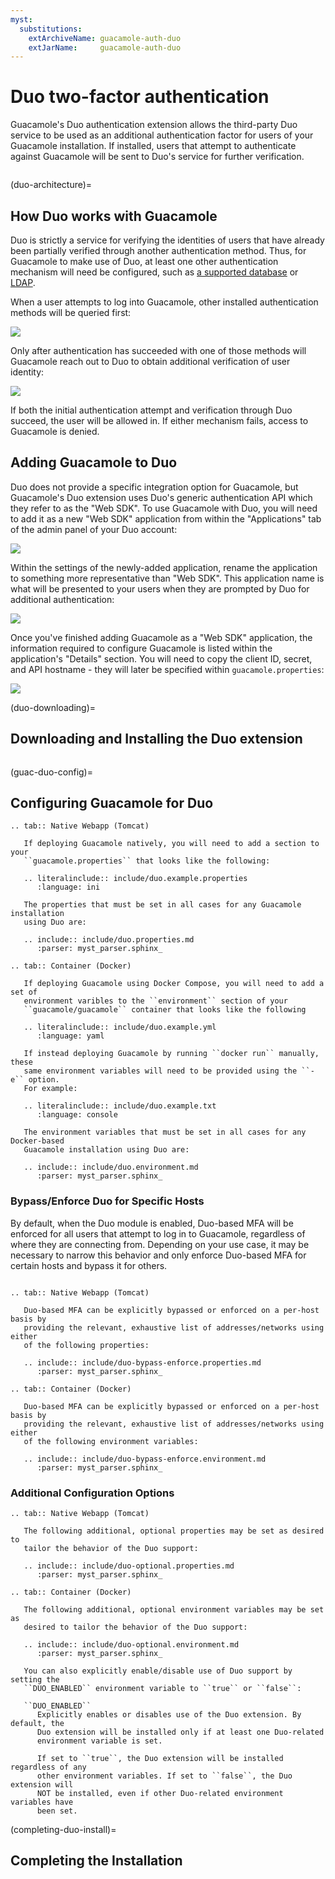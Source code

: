 ```yaml
---
myst:
  substitutions:
    extArchiveName: guacamole-auth-duo
    extJarName:     guacamole-auth-duo
---
```


Duo two-factor authentication
=============================

Guacamole's Duo authentication extension allows the third-party Duo service to
be used as an additional authentication factor for users of your Guacamole
installation. If installed, users that attempt to authenticate against
Guacamole will be sent to Duo's service for further verification.

```{include} include/warn-config-changes.md
```

(duo-architecture)=

How Duo works with Guacamole
----------------------------

Duo is strictly a service for verifying the identities of users that have
already been partially verified through another authentication method. Thus,
for Guacamole to make use of Duo, at least one other authentication mechanism
will need be configured, such as [a supported database](jdbc-auth) or
[LDAP](ldap-auth).

When a user attempts to log into Guacamole, other installed authentication
methods will be queried first:

![](images/duo-auth-factor-1.png)

Only after authentication has succeeded with one of those methods will
Guacamole reach out to Duo to obtain additional verification of user
identity:

![](images/duo-auth-factor-2.png)

If both the initial authentication attempt and verification through Duo
succeed, the user will be allowed in. If either mechanism fails, access
to Guacamole is denied.

Adding Guacamole to Duo
-----------------------

Duo does not provide a specific integration option for Guacamole, but
Guacamole's Duo extension uses Duo's generic authentication API which
they refer to as the "Web SDK". To use Guacamole with Duo, you will need
to add it as a new "Web SDK" application from within the "Applications"
tab of the admin panel of your Duo account:

![](images/duo-add-guacamole.png)

Within the settings of the newly-added application, rename the
application to something more representative than "Web SDK". This
application name is what will be presented to your users when they are
prompted by Duo for additional authentication:

![](images/duo-rename-guacamole.png)

Once you've finished adding Guacamole as a "Web SDK" application, the
information required to configure Guacamole is listed within the application's
"Details" section. You will need to copy the client ID, secret, and API
hostname - they will later be specified within `guacamole.properties`:

![](images/duo-copy-details.png)

(duo-downloading)=

Downloading and Installing the Duo extension
--------------------------------------------

```{include} include/ext-download.md
```

(guac-duo-config)=

Configuring Guacamole for Duo
-----------------------------

```{eval-rst}
.. tab:: Native Webapp (Tomcat)

   If deploying Guacamole natively, you will need to add a section to your
   ``guacamole.properties`` that looks like the following:

   .. literalinclude:: include/duo.example.properties
      :language: ini

   The properties that must be set in all cases for any Guacamole installation
   using Duo are:

   .. include:: include/duo.properties.md
      :parser: myst_parser.sphinx_

.. tab:: Container (Docker)

   If deploying Guacamole using Docker Compose, you will need to add a set of
   environment varibles to the ``environment`` section of your
   ``guacamole/guacamole`` container that looks like the following 

   .. literalinclude:: include/duo.example.yml
      :language: yaml

   If instead deploying Guacamole by running ``docker run`` manually, these
   same environment variables will need to be provided using the ``-e`` option.
   For example:

   .. literalinclude:: include/duo.example.txt
      :language: console

   The environment variables that must be set in all cases for any Docker-based
   Guacamole installation using Duo are:

   .. include:: include/duo.environment.md
      :parser: myst_parser.sphinx_
```

### Bypass/Enforce Duo for Specific Hosts

By default, when the Duo module is enabled, Duo-based MFA will be enforced for
all users that attempt to log in to Guacamole, regardless of where they are
connecting from. Depending on your use case, it may be necessary to narrow this
behavior and only enforce Duo-based MFA for certain hosts and bypass it for
others.

```{include} include/ext-client-ips.md
```

```{eval-rst}
.. tab:: Native Webapp (Tomcat)

   Duo-based MFA can be explicitly bypassed or enforced on a per-host basis by
   providing the relevant, exhaustive list of addresses/networks using either
   of the following properties:

   .. include:: include/duo-bypass-enforce.properties.md
      :parser: myst_parser.sphinx_

.. tab:: Container (Docker)

   Duo-based MFA can be explicitly bypassed or enforced on a per-host basis by
   providing the relevant, exhaustive list of addresses/networks using either
   of the following environment variables:

   .. include:: include/duo-bypass-enforce.environment.md
      :parser: myst_parser.sphinx_

```

### Additional Configuration Options

```{eval-rst}
.. tab:: Native Webapp (Tomcat)

   The following additional, optional properties may be set as desired to
   tailor the behavior of the Duo support:

   .. include:: include/duo-optional.properties.md
      :parser: myst_parser.sphinx_

.. tab:: Container (Docker)

   The following additional, optional environment variables may be set as
   desired to tailor the behavior of the Duo support:

   .. include:: include/duo-optional.environment.md
      :parser: myst_parser.sphinx_

   You can also explicitly enable/disable use of Duo support by setting the
   ``DUO_ENABLED`` environment variable to ``true`` or ``false``:

   ``DUO_ENABLED``
      Explicitly enables or disables use of the Duo extension. By default, the
      Duo extension will be installed only if at least one Duo-related
      environment variable is set.

      If set to ``true``, the Duo extension will be installed regardless of any
      other environment variables. If set to ``false``, the Duo extension will
      NOT be installed, even if other Duo-related environment variables have
      been set.
```

(completing-duo-install)=

Completing the Installation
---------------------------

```{include} include/ext-completing.md
```


